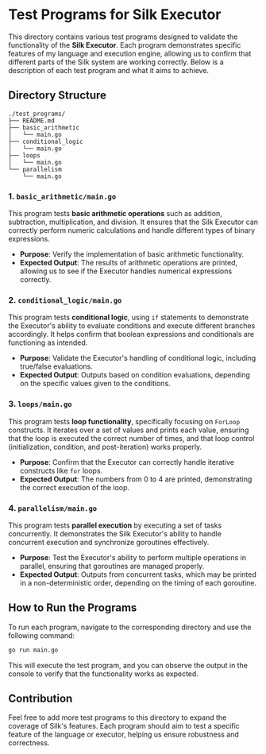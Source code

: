 # Test Programs for Silk Executor

This directory contains various test programs designed to validate the functionality of the **Silk Executor**. Each program demonstrates specific features of my language and execution engine, allowing us to confirm that different parts of the Silk system are working correctly. Below is a description of each test program and what it aims to achieve.

## Directory Structure

```
./test_programs/
├── README.md
├── basic_arithmetic
│   └── main.go
├── conditional_logic
│   └── main.go
├── loops
│   └── main.go
└── parallelism
    └── main.go
```

### 1. `basic_arithmetic/main.go`

This program tests **basic arithmetic operations** such as addition, subtraction, multiplication, and division. It ensures that the Silk Executor can correctly perform numeric calculations and handle different types of binary expressions.

- **Purpose**: Verify the implementation of basic arithmetic functionality.
- **Expected Output**: The results of arithmetic operations are printed, allowing us to see if the Executor handles numerical expressions correctly.

### 2. `conditional_logic/main.go`

This program tests **conditional logic**, using `if` statements to demonstrate the Executor's ability to evaluate conditions and execute different branches accordingly. It helps confirm that boolean expressions and conditionals are functioning as intended.

- **Purpose**: Validate the Executor's handling of conditional logic, including true/false evaluations.
- **Expected Output**: Outputs based on condition evaluations, depending on the specific values given to the conditions.

### 3. `loops/main.go`

This program tests **loop functionality**, specifically focusing on `ForLoop` constructs. It iterates over a set of values and prints each value, ensuring that the loop is executed the correct number of times, and that loop control (initialization, condition, and post-iteration) works properly.

- **Purpose**: Confirm that the Executor can correctly handle iterative constructs like `for` loops.
- **Expected Output**: The numbers from 0 to 4 are printed, demonstrating the correct execution of the loop.

### 4. `parallelism/main.go`

This program tests **parallel execution** by executing a set of tasks concurrently. It demonstrates the Silk Executor's ability to handle concurrent execution and synchronize goroutines effectively.

- **Purpose**: Test the Executor's ability to perform multiple operations in parallel, ensuring that goroutines are managed properly.
- **Expected Output**: Outputs from concurrent tasks, which may be printed in a non-deterministic order, depending on the timing of each goroutine.

## How to Run the Programs

To run each program, navigate to the corresponding directory and use the following command:

```sh
go run main.go
```

This will execute the test program, and you can observe the output in the console to verify that the functionality works as expected.

## Contribution

Feel free to add more test programs to this directory to expand the coverage of Silk's features. Each program should aim to test a specific feature of the language or executor, helping us ensure robustness and correctness.
